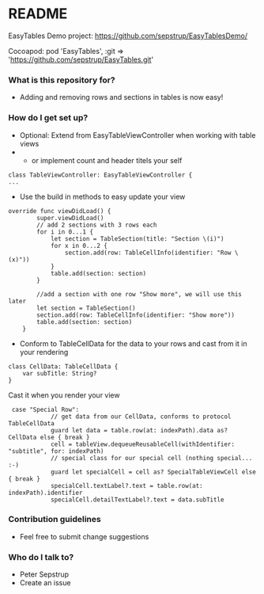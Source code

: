 # README #

EasyTables
Demo project: https://github.com/sepstrup/EasyTablesDemo/

Cocoapod:
pod 'EasyTables', :git => 'https://github.com/sepstrup/EasyTables.git'

### What is this repository for? ###

* Adding and removing rows and sections in tables is now easy!

### How do I get set up? ###

* Optional: Extend from EasyTableViewController when working with table views
* - or implement count and header titels your self

```
class TableViewController: EasyTableViewController {
...
```

* Use the build in methods to easy update your view

```
override func viewDidLoad() {
        super.viewDidLoad()
        // add 2 sections with 3 rows each
        for i in 0...1 {
            let section = TableSection(title: "Section \(i)")
            for x in 0...2 {
                section.add(row: TableCellInfo(identifier: "Row \(x)"))
            }
            table.add(section: section)
        }
        
        //add a section with one row "Show more", we will use this later
        let section = TableSection()
        section.add(row: TableCellInfo(identifier: "Show more"))
        table.add(section: section)
    }
```
* Conform to TableCellData for the data to your rows and cast from it in your rendering
```
class CellData: TableCellData { 
    var subTitle: String?   
}
```
Cast it when you render your view
```
 case "Special Row":
            // get data from our CellData, conforms to protocol TableCellData
            guard let data = table.row(at: indexPath).data as? CellData else { break }
            cell = tableView.dequeueReusableCell(withIdentifier: "subtitle", for: indexPath)
            // special class for our special cell (nothing special... :-)
            guard let specialCell = cell as? SpecialTableViewCell else { break }
            specialCell.textLabel?.text = table.row(at: indexPath).identifier
            specialCell.detailTextLabel?.text = data.subTitle
```
### Contribution guidelines ###

* Feel free to submit change suggestions

### Who do I talk to? ###

* Peter Sepstrup
* Create an issue
